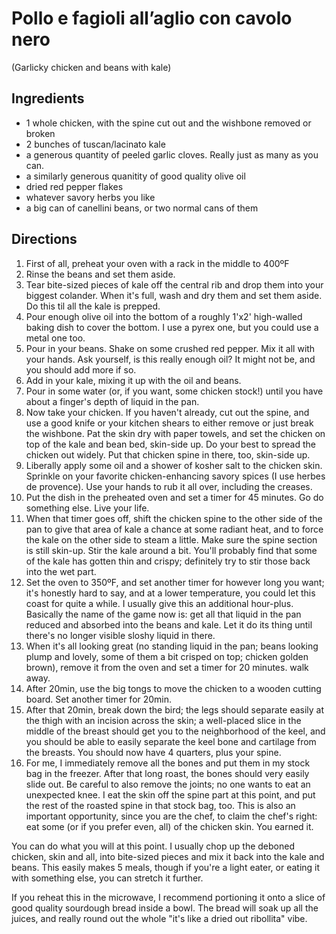 # Pollo e fagioli all’aglio con cavolo nero
(Garlicky chicken and beans with kale)

## Ingredients
- 1 whole chicken, with the spine cut out and the wishbone removed or broken
- 2 bunches of tuscan/lacinato kale
- a generous quantity of peeled garlic cloves. Really just as many as you can.
- a similarly generous quanitity of good quality olive oil
- dried red pepper flakes
- whatever savory herbs you like
- a big can of canellini beans, or two normal cans of them

## Directions
1. First of all, preheat your oven with a rack in the middle to 400ºF
2. Rinse the beans and set them aside.
3. Tear bite-sized pieces of kale off the central rib and drop them into your biggest colander. When it's full, wash and dry them and set them aside. Do this til all the kale is prepped.
4. Pour enough olive oil into the bottom of a roughly 1'x2' high-walled baking dish to cover the bottom. I use a pyrex one, but you could use a metal one too.
5. Pour in your beans. Shake on some crushed red pepper. Mix it all with your hands. Ask yourself, is this really enough oil? It might not be, and you should add more if so.
6. Add in your kale, mixing it up with the oil and beans.
7. Pour in some water (or, if you want, some chicken stock!) until you have about a finger's depth of liquid in the pan.
8. Now take your chicken. If you haven't already, cut out the spine, and use a good knife or your kitchen shears to either remove or just break the wishbone. Pat the skin dry with paper towels, and set the chicken on top of the kale and bean bed, skin-side up. Do your best to spread the chicken out widely. Put that chicken spine in there, too, skin-side up.
9.  Liberally apply some oil and a shower of kosher salt to the chicken skin. Sprinkle on your favorite chicken-enhancing savory spices (I use herbes de provence). Use your hands to rub it all over, including the creases.
10. Put the dish in the preheated oven and set a timer for 45 minutes. Go do something else. Live your life.
11. When that timer goes off, shift the chicken spine to the other side of the pan to give that area of kale a chance at some radiant heat, and to force the kale on the other side to steam a little. Make sure the spine section is still skin-up. Stir the kale around a bit. You'll probably find that some of the kale has gotten thin and crispy; definitely try to stir those back into the wet part.
12. Set the oven to 350ºF, and set another timer for however long you want; it's honestly hard to say, and at a lower temperature, you could let this coast for quite a while. I usually give this an additional hour-plus. Basically the name of the game now is: get all that liquid in the pan reduced and absorbed into the beans and kale. Let it do its thing until there's no longer visible sloshy liquid in there.
13. When it's all looking great (no standing liquid in the pan; beans looking plump and lovely, some of them a bit crisped on top; chicken golden brown), remove it from the oven and set a timer for 20 minutes. walk away.
14. After 20min, use the big tongs to move the chicken to a wooden cutting board. Set another timer for 20min.
15. After that 20min, break down the bird; the legs should separate easily at the thigh with an incision across the skin; a well-placed slice in the middle of the breast should get you to the neighborhood of the keel, and you should be able to easily separate the keel bone and cartilage from the breasts. You should now have 4 quarters, plus your spine.
16. For me, I immediately remove all the bones and put them in my stock bag in the freezer. After that long roast, the bones should very easily slide out. Be careful to also remove the joints; no one wants to eat an unexpected knee. I eat the skin off the spine part at this point, and put the rest of the roasted spine in that stock bag, too. This is also an important opportunity, since you are the chef, to claim the chef's right: eat some (or if you prefer even, all) of the chicken skin. You earned it.

You can do what you will at this point. I usually chop up the deboned chicken, skin and all, into bite-sized pieces and mix it back into the kale and beans.  This easily makes 5 meals, though if you're a light eater, or eating it with something else, you can stretch it further.

If you reheat this in the microwave, I recommend portioning it onto a slice of good quality sourdough bread inside a bowl. The bread will soak up all the juices, and really round out the whole "it's like a dried out ribollita" vibe.
